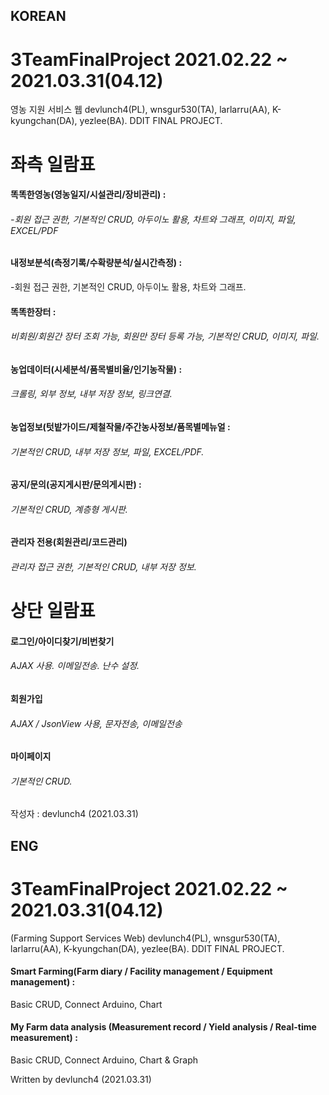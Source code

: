 ## KOREAN
# 3TeamFinalProject 2021.02.22 ~ 2021.03.31(04.12)
영농 지원 서비스 웹
devlunch4(PL), wnsgur530(TA), larlarru(AA), K-kyungchan(DA), yezlee(BA). DDIT FINAL PROJECT.

# 좌측 일람표
#### 똑똑한영농(영농일지/시설관리/장비관리) :
###### -회원 접근 권한, 기본적인 CRUD, 아두이노 활용, 차트와 그래프, 이미지, 파일, EXCEL/PDF
#### 내정보분석(측정기록/수확량분석/실시간측정) : 
-회원 접근 권한, 기본적인 CRUD, 아두이노 활용, 차트와 그래프.
#### 똑똑한장터 : 
###### 비회원/회원간 장터 조회 가능, 회원만 장터 등록 가능, 기본적인 CRUD, 이미지, 파일.
#### 농업데이터(시세분석/품목별비율/인기농작물) :
###### 크롤링, 외부 정보, 내부 저장 정보, 링크연결.
#### 농업정보(텃밭가이드/제철작물/주간농사정보/품목별메뉴얼 :
###### 기본적인 CRUD, 내부 저장 정보, 파일, EXCEL/PDF.
#### 공지/문의(공지게시판/문의게시판) :
###### 기본적인 CRUD, 계층형 게시판.
#### 관리자 전용(회원관리/코드관리)
###### 관리자 접근 권한, 기본적인 CRUD, 내부 저장 정보.


# 상단 일람표
#### 로그인/아이디찾기/비번찾기
###### AJAX 사용. 이메일전송. 난수 설정.
#### 회원가입
###### AJAX / JsonView 사용, 문자전송, 이메일전송
#### 마이페이지
###### 기본적인 CRUD.

작성자 : devlunch4 (2021.03.31)

## ENG
# 3TeamFinalProject 2021.02.22 ~ 2021.03.31(04.12)
(Farming Support Services Web)
devlunch4(PL), wnsgur530(TA), larlarru(AA), K-kyungchan(DA), yezlee(BA). DDIT FINAL PROJECT.

#### Smart Farming(Farm diary / Facility management / Equipment management) : 
Basic CRUD, Connect Arduino, Chart
#### My Farm data analysis (Measurement record / Yield analysis / Real-time measurement) : 
Basic CRUD, Connect Arduino, Chart & Graph

Written by devlunch4 (2021.03.31)
